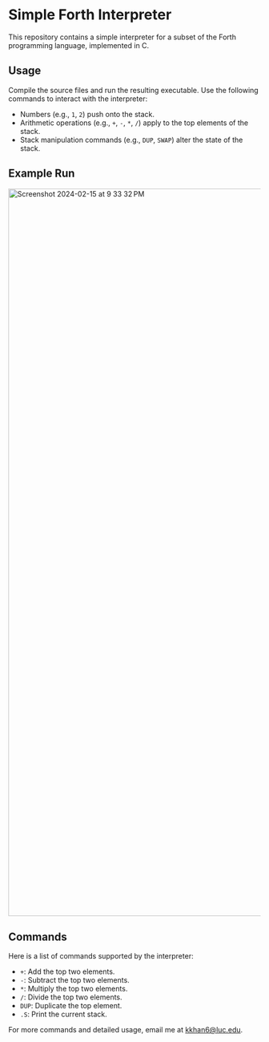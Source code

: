 # Simple Forth Interpreter

This repository contains a simple interpreter for a subset of the Forth programming language, implemented in C.

## Usage

Compile the source files and run the resulting executable. Use the following commands to interact with the interpreter:

- Numbers (e.g., `1`, `2`) push onto the stack.
- Arithmetic operations (e.g., `+`, `-`, `*`, `/`) apply to the top elements of the stack.
- Stack manipulation commands (e.g., `DUP`, `SWAP`) alter the state of the stack.

## Example Run
<img width="1451" alt="Screenshot 2024-02-15 at 9 33 32 PM" src="https://github.com/karamkhan1/ForthInterpreter/assets/79159011/bc98887e-7a27-4f30-ab8d-54efb55390d4">


## Commands

Here is a list of commands supported by the interpreter:

- `+`: Add the top two elements.
- `-`: Subtract the top two elements.
- `*`: Multiply the top two elements.
- `/`: Divide the top two elements.
- `DUP`: Duplicate the top element.
- `.S`: Print the current stack.

For more commands and detailed usage, email me at kkhan6@luc.edu.
